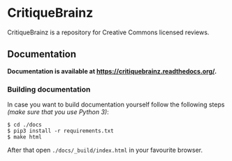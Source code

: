 # CritiqueBrainz

CritiqueBrainz is a repository for Creative Commons licensed reviews.

## Documentation

**Documentation is available at https://critiquebrainz.readthedocs.org/.**
 
### Building documentation

In case you want to build documentation yourself follow the following steps
*(make sure that you use Python 3)*:

    $ cd ./docs
    $ pip3 install -r requirements.txt
    $ make html

After that open `./docs/_build/index.html` in your favourite browser.
